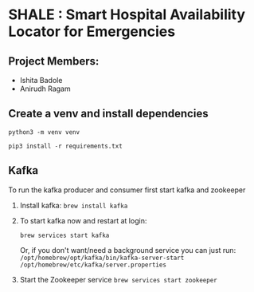 # SHALE : Smart Hospital Availability Locator for Emergencies

## Project Members:
- Ishita Badole
- Anirudh Ragam

## Create a venv and install dependencies

`python3 -m venv venv`

`pip3 install -r requirements.txt`

## Kafka

To run the kafka producer and consumer first start kafka and zookeeper

1. Install kafka:
    `brew install kafka`

2. To start kafka now and restart at login:

    `brew services start kafka`

    Or, if you don't want/need a background service you can just run:
    `/opt/homebrew/opt/kafka/bin/kafka-server-start /opt/homebrew/etc/kafka/server.properties`

3. Start the Zookeeper service
    `brew services start zookeeper`